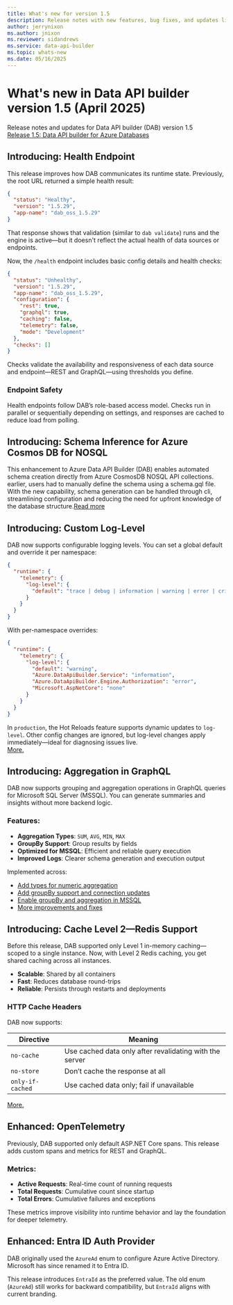 ```yaml
---
title: What's new for version 1.5
description: Release notes with new features, bug fixes, and updates listed for the Data API builder version 1.5.
author: jerrynixon
ms.author: jnixon
ms.reviewer: sidandrews
ms.service: data-api-builder
ms.topic: whats-new 
ms.date: 05/16/2025
---
```


# What's new in Data API builder version 1.5 (April 2025)

Release notes and updates for Data API builder (DAB) version 1.5  
[Release 1.5: Data API builder for Azure Databases](https://github.com/Azure/data-api-builder/releases/tag/v1.5.29-rc)

## Introducing: Health Endpoint

This release improves how DAB communicates its runtime state. Previously, the root URL returned a simple health result:

```json
{
  "status": "Healthy",
  "version": "1.5.29",
  "app-name": "dab_oss_1.5.29"
}
```

That response shows that validation (similar to `dab validate`) runs and the engine is active—but it doesn't reflect the actual health of data sources or endpoints.

Now, the `/health` endpoint includes basic config details and health checks:

```json
{
  "status": "Unhealthy",
  "version": "1.5.29",
  "app-name": "dab_oss_1.5.29",
  "configuration": {
    "rest": true,
    "graphql": true,
    "caching": false,
    "telemetry": false,
    "mode": "Development"
  },
  "checks": []
}
```

Checks validate the availability and responsiveness of each data source and endpoint—REST and GraphQL—using thresholds you define.


### Endpoint Safety

Health endpoints follow DAB’s role-based access model. Checks run in parallel or sequentially depending on settings, and responses are cached to reduce load from polling.

## Introducing: Schema Inference for Azure Cosmos DB for NOSQL

This enhancement to Azure Data API Builder (DAB) enables automated schema creation directly from Azure CosmosDB NOSQL API collections. earlier, users had to manually define the schema using a schema.gql file. With the new capability, schema generation can be handled through cli, streamlining configuration and reducing the need for upfront knowledge of the database structure.[Read more](../schema-inference-nosql.md)

## Introducing: Custom Log-Level

DAB now supports configurable logging levels. You can set a global default and override it per namespace:

```json
{
  "runtime": {
    "telemetry": {
      "log-level": {
        "default": "trace | debug | information | warning | error | critical | none"
      }
    }
  }
}
```

With per-namespace overrides:

```json
{
  "runtime": {
    "telemetry": {
      "log-level": {
        "default": "warning",
        "Azure.DataApiBuilder.Service": "information",
        "Azure.DataApiBuilder.Engine.Authorization": "error",
        "Microsoft.AspNetCore": "none"
      }
    }
  }
}
```

In `production`, the Hot Reloads feature supports dynamic updates to `log-level`. Other config changes are ignored, but log-level changes apply immediately—ideal for diagnosing issues live.  
[More.](https://github.com/Azure/data-api-builder/pull/2620)

## Introducing: Aggregation in GraphQL

DAB now supports grouping and aggregation operations in GraphQL queries for Microsoft SQL Server (MSSQL). You can generate summaries and insights without more backend logic.

### Features:

- **Aggregation Types**: `SUM`, `AVG`, `MIN`, `MAX`
- **GroupBy Support**: Group results by fields
- **Optimized for MSSQL**: Efficient and reliable query execution
- **Improved Logs**: Clearer schema generation and execution output

Implemented across:

- [Add types for numeric aggregation](https://github.com/Azure/data-api-builder/pull/2521)
- [Add groupBy support and connection updates](https://github.com/Azure/data-api-builder/pull/2541)
- [Enable groupBy and aggregation in MSSQL](https://github.com/Azure/data-api-builder/pull/2550)
- [More improvements and fixes](https://github.com/Azure/data-api-builder/pull/2562)

## Introducing: Cache Level 2—Redis Support

Before this release, DAB supported only Level 1 in-memory caching—scoped to a single instance. Now, with Level 2 Redis caching, you get shared caching across all instances.

- **Scalable**: Shared by all containers
- **Fast**: Reduces database round-trips
- **Reliable**: Persists through restarts and deployments

### HTTP Cache Headers

DAB now supports:

| Directive         | Meaning |
|------------------|---------|
| `no-cache`        | Use cached data only after revalidating with the server |
| `no-store`        | Don’t cache the response at all |
| `only-if-cached`  | Use cached data only; fail if unavailable |

[More.](https://github.com/Azure/data-api-builder/pull/2650)

## Enhanced: OpenTelemetry

Previously, DAB supported only default ASP.NET Core spans. This release adds custom spans and metrics for REST and GraphQL.

### Metrics:

- **Active Requests**: Real-time count of running requests  
- **Total Requests**: Cumulative count since startup  
- **Total Errors**: Cumulative failures and exceptions  

These metrics improve visibility into runtime behavior and lay the foundation for deeper telemetry.

## Enhanced: Entra ID Auth Provider

DAB originally used the `AzureAd` enum to configure Azure Active Directory. Microsoft has since renamed it to Entra ID.

This release introduces `EntraId` as the preferred value. The old enum (`AzureAd`) still works for backward compatibility, but `EntraId` aligns with current branding.